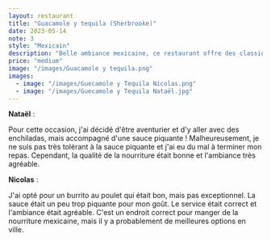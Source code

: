 ```yaml
---
layout: restaurant
title: "Guacamole y tequila (Sherbrooke)"
date: 2023-05-14
note: 3
style: "Mexicain"
description: "Belle ambiance mexicaine, ce restaurant offre des classiques mexicains ainsi qu'une grande variété de cocktails."
price: "medium"
image: "/images/Guacamole y tequila.png"
images:
  - image: "/images/Guecamole y Tequila Nicolas.png"
  - image: "/images/Guecamole y Tequila Nataël.jpg"
---
```


**Nataël** :

Pour cette occasion, j'ai décidé d'être aventurier et d'y aller avec des enchiladas, mais accompagné d'une sauce piquante ! Malheureusement, je ne suis pas très tolérant à la sauce piquante et j'ai eu du mal à terminer mon repas. Cependant, la qualité de la nourriture était bonne et l'ambiance très agréable.

**Nicolas** :

J'ai opté pour un burrito au poulet qui était bon, mais pas exceptionnel. La sauce était un peu trop piquante pour mon goût. Le service était correct et l'ambiance était agréable. C'est un endroit correct pour manger de la nourriture mexicaine, mais il y a probablement de meilleures options en ville. 